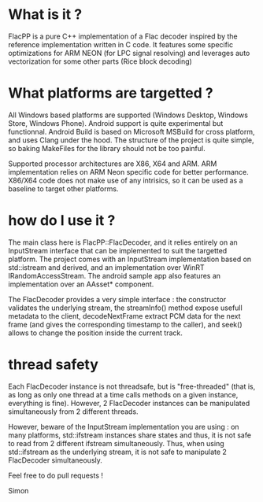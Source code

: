 # What is it ?
FlacPP is a pure C++ implementation of a Flac decoder inspired by the reference implementation written in C code.
It features some specific optimizations for ARM NEON (for LPC signal resolving) and leverages auto vectorization for some other parts (Rice block decoding)

# What platforms are targetted ?
All Windows based platforms are supported (Windows Desktop, Windows Store, Windows Phone).
Android support is quite experimental but functionnal. Android Build is based on Microsoft MSBuild for cross platform, and uses Clang under the hood. The structure of the project is quite simple, so baking MakeFiles for the library should not be too painful.

Supported processor architectures are X86, X64 and ARM. ARM implementation relies on ARM Neon specific code for better performance. X86/X64 code does not make use of any intrisics, so it can be used as a baseline to target other platforms.

# how do I use it ?

The main class here is FlacPP::FlacDecoder, and it relies entirely on an InputStream interface that can be implemented to suit the targetted platform. The project comes with an InputStream implementation based on std::istream and derived, and an implementation over WinRT IRandomAccessStream. The android sample app also features an implementation over an AAsset* component.

The FlacDecoder provides a very simple interface : the constructor validates the underlying stream, the streamInfo() method expose usefull metadata to the client, decodeNextFrame extract PCM data for the next frame (and gives the corresponding timestamp to the caller), and seek() allows to change the position inside the current track.

# thread safety 

Each FlacDecoder instance is not threadsafe, but is "free-threaded" (that is, as long as only one thread at a time calls methods on a given instance, everything is fine). However, 2 FlacDecoder instances can be manipulated simultaneously from 2 different threads.

However, beware of the InputStream implementation you are using : on many platforms, std::ifstream instances share states and thus, it is not safe to read from 2 different ifstream simultaneously. Thus, when using std::ifstream as the underlying stream, it is not safe to manipulate 2 FlacDecoder simultaneously.

Feel free to do pull requests !

Simon
